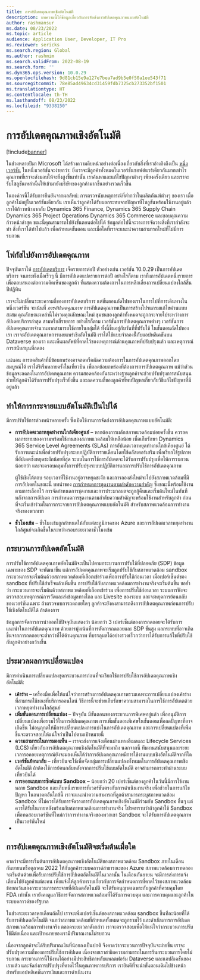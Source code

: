 ```yaml
---
title: การอัปเดตคุณภาพเชิงอัตโนมัติ
description: บทความนี้ให้ข้อมูลเกี่ยวกับการจัดส่งการอัปเดตคุณภาพแบบอัตโนมัติ
author: rashmansur
ms.date: 08/23/2022
ms.topic: article
audience: Application User, Developer, IT Pro
ms.reviewer: sericks
ms.search.region: Global
ms.author: rashmim
ms.search.validFrom: 2022-08-19
ms.search.form: ''
ms.dyn365.ops.version: 10.0.29
ms.openlocfilehash: 9d81cb15e9a127e7bea7ad9b5e0f50a1ee543f71
ms.sourcegitcommit: 78e85ad49634cd31459fdb7325cb273352bf1501
ms.translationtype: HT
ms.contentlocale: th-TH
ms.lasthandoff: 08/23/2022
ms.locfileid: "9338150"
---
```

# <a name="proactive-quality-updates"></a>การอัปเดตคุณภาพเชิงอัตโนมัติ

[!include[banner](../includes/banner.md)]

ในช่วงหลายปีมา Microsoft ได้สร้างความคืบหน้าอย่างต่อเนื่องเกี่ยวกับสิ่งที่เราอ้างอิงถึงเป็น [หนึ่งเวอร์ชัน](../../dev-itpro/lifecycle-services/oneversion-overview.md) ในหนึ่งเวอร์ชันจะง่ายกว่า: ยิ่งเราจะมีลูกค้าทั้งหมดในเวอร์ชันซอฟต์แวร์เดียวกันมากเท่าไร คุณภาพที่เราจะส่งมอบให้จะยิ่งสูงขึ้นเท่านั้น เราค้นหาและแก้ไขปัญหาต่างๆ เพียงครั้งเดียว และเราจะรับโซลูชันเหล่านั้นให้เข้ามายังบริษัทของลูกค้ามากขึ้นอย่างรวดเร็วขึ้น

ในองค์กรนี้ได้รับการยืนยันจากผลลัพธ์: การตรวจนับเหตุการณ์ที่ต่ำกว่าในผลิตภัณฑ์ต่างๆ ของเรา เมื่อลูกค้าไม่อยู่ในเวอร์ชันเดียวกัน เราเห็นว่าลูกค้าได้รับผลกระทบจากปัญหาที่โซลูชันพร้อมใช้งานอยู่แล้ว เราได้ก้าวหน้ามากกับ Dynamics 365 Finance, Dynamics 365 Supply Chain Dynamics 365 Project Operations Dynamics 365 Commerce และขอบคุณความก้าวหน้าล่าสุด ขณะนี้คุณสามารถไปยังขั้นตอนต่อไปได้ ข้อมูลต่อไปนี้จะวางการจัดวางสิ่งที่เรากำลังจะทำ สิ่งที่เราได้ทำไปแล้ว เพื่อกำหนดขั้นตอน และเมื่อใดที่เราจะแนะนำความสามารถใหม่ที่ไม่มีการรบกวน

## <a name="focus-on-quality-updates"></a>โฟกัสไปยังการอัปเดตคุณภาพ

ปัจจุบันเราให้ [การอัปเดตบริการ](public-preview-releases.md) เจ็ดรายการต่อปี ตัวอย่างเช่น เวอร์ชัน 10.0.29 เป็นการอัปเดตบริการ จนกระทั่งเมื่อเร็วๆ นี้ มีการอัปเดตแปดรายการต่อปี อย่างไรก็ตาม เราทิ้งการอัปเดตหนึ่งรายการเพื่อตอบสนองต่อความคิดเห็นของลูกค้า ที่แสดงความต้องการในการหลีกเลี่ยงการเปลี่ยนแปลงใกล้สิ้นปีปฏิทิน

เราจะไม่เปลี่ยนระยะความถี่ของการอัปเดตบริการ แต่ขั้นตอนถัดไปของเราในการไปที่การเดินทางในหนึ่งเวอร์ชัน จะเน้นที่ *การอัปเดตคุณภาพ* การอัปเดตคุณภาพเป็นการสร้างโปรแกรมแก้ไขด่วนแบบสะสม คุณลักษณะเหล่านี้ไม่รวมคุณลักษณะใหม่ ชุมชนของลูกค้าทั้งหมดจะถูกกระจายไประหว่างการอัปเดตบริการล่าสุด สามหรือสี่รายการ อย่างไรก็ตาม เวอร์ชันการอัปเดตคุณภาพต่างๆ เวอร์ชันการอัปเดตคุณภาพจำนวนมากสามารถใช้ภายในกลุ่มได้ ทั้งนี้ขึ้นอยู่กับวันที่ที่ปรับใช้ ในขั้นตอนถัดไปของเรา เราจะอัปเดตคุณภาพการเผยแพร่เชิงอัตโนมัติ เราได้ใช้แบบจำลองนี้้กับแอปพลิเคชันบน Dataverse ของเรา และเห็นผลลัพธ์ที่คาดไว้ของเหตุการณ์ด้านคุณภาพที่ปรับปรุงแล้ว และเหตุการณ์การสนับสนุนที่ลดลง

แน่นอน การลดสินค้าที่มีข้อบกพร่องอาจลดหรือตัดความต้องการในการอัปเดตคุณภาพออกโดยสมบูรณ์ได้ เราได้ริเริ่มหลายครั้งในเที่ยวบิน เพื่อลดข้อบกพร่องที่ต้องการการอัปเดตคุณภาพ แม้ว่าส่วนข้อมูลจะลดลงในการอัปเดตคุณภาพ ความสอดคล้องกันระหว่างฐานลูกค้าจะช่วยปรับปรุงการสนับสนุน ช่วยให้ลูกค้าได้รับการปรับปรุงเร็วยิ่งขึ้น และลดความถี่ของลูกค้าที่พบปัญหาเกี่ยวกับวิธีแก้ไขปัญหาที่มีอยู่แล้ว

## <a name="making-proactive-distribution-possible"></a>ทำให้การกระจายแบบอัตโนมัติเป็นไปได้

มีการปรับใช้การล่วงหน้าหลายครั้ง ซึ่งเปิดใช้งานการจัดส่งการอัปเดตคุณภาพแบบอัตโนมัติ:

- **การอัปเดตเวลาหยุดทำงานใกล้เคียงศูนย์** – หากต้องการผลักสภาพแวดล้อมบ่อยครั้งขึ้น ควรลดผลกระทบของความพร้อมใช้งานของสภาพแวดล้อมให้เหลือน้อย เพื่อเก็บรักษา Dynamics 365 Service Level Agreements (SLAs) การอัปเดตเวลาหยุดทำงานใกล้เคียงศูนย์ ได้รับการแนะนำเพื่อช่วยปรับปรุงระบบปฏิบัติการรายเดือนโดยใช้คลัสเตอร์เสริม เพื่อเรียกใช้รูปภาพที่อัปเดตซึ่งหยุดชะงักน้อยที่สุด ระบบในการใช้การอัปเดตจะได้รับการปรับปรุงเพื่อให้การรบกวนน้อยกว่า และจะครอบคลุมทั้งการปรับปรุงระบบปฏิบัติการและการปรับใช้การอัปเดตคุณภาพ

    ผู้ใช้เชิงโต้ตอบ รอบเวลาที่ใช้งานอยู่อาจหยุดชะงัก และการลองส่งใหม่จะไปยังสภาพแวดล้อมที่มีการอัปเดตในขณะนี้ บทนําของ [การกำหนดการชุดงานตามลำดับความสำคัญ](../../dev-itpro/sysadmin/priority-based-batch-scheduling.md) ซึ่งขณะนี้พร้อมใช้งานตามการเลือกไว้ การจัดกำหนดการชุดงานและการประมวลผลจะถูกกู้คืนและเริ่มต้นใหม่ในทันทีหลังจากการอัปเดต การกำหนดการชุดงานตามลำดับความสำคัญจะพร้อมใช้งานสำหรับลูกค้า ก่อนที่จะเริ่มเข้าร่วมในการกระจายการอัปเดตคุณภาพแบบอัตโนมัติ สำหรับสภาพแวดล้อมการทำงานจริงของพวกเขา

- **ชั่วโมงเข้ม** – ชั่วโมงเข้มถูกกําหนดให้กับแต่ละภูมิภาคของ Azure และการอัปเดตเวลาหยุดทำงานใกล้ศูนย์จะเกิดขึ้นในระหว่างรอบระยะเวลาชั่วโมงเข้ม

## <a name="the-proactive-update-process"></a>กระบวนการอัปเดตอัตโนมัติ

การปรับใช้การอัปเดตคุณภาพอัตโนมัติจะเป็นไปตามกระบวนการปรับใช้ที่ปลอดภัย (SDP) ข้อมูลเฉพาะของ SDP จะพัฒนาขึ้น แต่การอัปเดตคุณภาพจะเริ่มถูกปรับใช้กับสภาพแวดล้อม sandbox กระบวนการจะเริ่มต้นด้วยสภาพแวดล้อมที่เลือกเข้าร่วมเพื่อการปรับใช้ก่อนเวลา เมื่อเปอร์เซ็นต์ของ sandbox ที่ปรับใช้สำเร็จแล้วเพิ่มขึ้น การปรับใช้กับสภาพแวดล้อมการทำงานจริงจะเริ่มต้นขึ้น ขอย้ำว่า กระบวนการจะเริ่มต้นด้วยสภาพแวดล้อมที่เลือกเข้าร่วม เพื่อการปรับใช้ก่อนเวลา ระบบการฟังจะตรวจสอบเหตุการณ์การวัดและส่งข้อมูลทางไกล และ Livesite ของระบบ และจะหยุดการย้อนกลับของเวอร์ชันเฉพาะ ถ้าตรวจพบการถดถอยใดๆ ลูกค้าจะยังคงสามารถดึงการอัปเดตคุณภาพก่อนการปรับใช้เชิงอัตโนมัติได้ ถ้าต้องการ

ข้อมูลการจัดการการนำออกใช้ปัจจุบันแสดงว่า น้อยกว่า 3 เปอร์เซ็นต์ของการถดถอยจะได้รับการแนะนำในการอัปเดตคุณภาพ ด้วยการมุ่งเน้นที่การตัดการถดถอยและ SDP ขั้นสูง ผลกระทบที่อาจเกิดขึ้นจากการถดถอยจะต่ำกว่าที่ได้ด้านคุณภาพ ที่บรรลุผลได้อย่างรวดเร็วกว่าการได้รับการแก้ไขที่ปรับใช้กับลูกค้าอย่างกว้างขึ้น

## <a name="process-changes"></a>ประมวลผลการเปลี่ยนแปลง

มีการดําเนินการเปลี่ยนแปลงชุดกระบวนการก่อนที่จะเรียกใช้การปรับใช้การอัปเดตคุณภาพเชิงอัตโนมัติ:

- **เค้าร่าง** – เครื่องมือเพื่อให้แน่ใจว่าการสร้างการอัปเดตคุณภาพรวมเฉพาะการเปลี่ยนแปลงเค้าร่างที่สามารถใช้ขณะที่บริการออนไลน์ วิธีการนี้จะช่วยเก็บรักษาความสามารถในการใช้การอัปเดตด้วยเวลาหยุดทำงานใกล้ศูนย์
- **เพิ่มขั้นตอนการเปลี่ยนแปลง** – ปัจจุบัน มีขั้นตอนของกระบวนการพิเศษอยู่แล้ว เพื่ออนุมัติการเปลี่ยนแปลงเพื่อรวมไว้ในการอัปเดตคุณภาพ การเพิ่มขั้นตอนพิเศษในขั้นตอนเพื่อลดปัญหาที่อาจเกิดขึ้น ไม่อนุญาตให้มีการเปลี่ยนแปลงการแบ่งในการอัปเดตคุณภาพ และการเปลี่ยนแปลงที่เพิ่มขึ้นจะตรวจสอบให้แน่ใจว่าเป็นไปตามเป้าหมายนี้
- **ความสามารถในการมองเห็น** – เราจะส่งการแจ้งเตือนผ่านทางอีเมลและ Lifecycle Services (LCS) เกี่ยวกับการอัปเดตคุณภาพเชิงอัตโนมัติที่จะมาถึง นอกจากนี้ ทีมงานสนับสนุนและระยะเวลารอคอยเหตุการณ์ยังจะมองเห็นได้ว่าการอัปเดตคุณภาพมีการใช้งานแบบเชิงอัตโนมัติจากที่ใด
- **เวอร์ชันย้อนกลับ** – เที่ยวบินจะใช้เพื่อจัดกลุ่มการเปลี่ยนแปลงทั้งหมดในการอัปเดตคุณภาพเชิงอัตโนมัติ ถ้าต้องใช้การย้อนกลับหลังจากการปรับใช้แบบอัตโนมัติ อาจสามารถกระทำผ่านระบบเที่ยวบินได้
- **การออกแบบการซิงค์แบบ Sandbox** – น้อยกว่า 20 เปอร์เซ็นต์ของลูกค้าในวันนี้มีการใช้งานหลาย Sandbox และเก็บหนึ่งรายการที่เวอร์ชันตรงกับการดำเนินงานจริง เพื่อช่วยในการแก้ไขปัญหา ในอนาคตอันใกล้นี้ เราจะแนะนำความสามารถที่ลูกค้าสามารถระบุสภาพแวดล้อม Sandbox ที่ไม่ควรได้รับการจัดวางการอัปเดตคุณภาพเชิงอัตโนมัติร่วมกับ Sandbox อื่นๆ แต่ควรได้รับในภายหลังพร้อมกับสภาพแวดล้อมการทำงานจริง โปรดทราบว่าถ้าลูกค้าใช้ Sandbox เพื่อทดสอบเวอร์ชันที่ใหม่กว่าการทำงานจริงของพวกเขา Sandbox จะได้รับการอัปเดตคุณภาพเป็นเวอร์ชันใหม่
- 
## <a name="when-will-proactive-quality-updates-start"></a>การอัปเดตคุณภาพเชิงอัตโนมัติจะเริ่มต้นเมื่อใด

คาดว่าจะมีการเริ่มต้นการอัปเดตคุณภาพเชิงอัตโนมัติของสภาพแวดล้อม Sandbox ภายในเดือนกันยายนหรือตุลาคม 2022 ให้กับลูกค้าระบบคลาวด์สาธารณะของ Azure สภาพแวดล้อมการทดลองจะเริ่มต้นด้วยเพื่อรับการปรับใช้การอัปเดตอัตโนมัติในเวลานั้น ในเดือนกันยายน จะมีการส่งการแจ้งเตือนไปยังลูกค้าแต่ละคน เพื่อแจ้งให้ลูกค้าทราบเกี่ยวกับการจัดกำหนดการที่คาดไว้ของสภาพแวดล้อม ข้อยกเว้นของกระบวนการกระจายที่อัปเดตอัตโนมัติ จะได้รับอนุญาตเฉพาะกับลูกค้าที่ควบคุมโดย FDA เท่านั้น เรายังคงดูแลวิธีการจัดการสภาพแวดล้อมที่ได้รับการควบคุม และการควบคุมและลูกค้าในระบบคลาวด์ของรัฐบาล

ในช่วงระยะเวลาหกเดือนถัดไป เราจะเพิ่มเปอร์เซ็นต์ของสภาพแวดล้อม sandbox ขึ้นทีละน้อยที่ได้รับการอัปเดตอัตโนมัติ จนกว่าสภาพแวดล้อมที่กำหนดทั้งหมดจะถูกรวมไว้ และดำเนินการการอัปเดตสภาพแวดล้อมการทำงานจริง ตลอดระยะเวลาดังกล่าว เราจะตรวจสอบเพื่อให้แน่ใจว่ากระบวนการปรับใช้มีต่อเนื่อง และเป้าหมายของเรามีปริมาณงานไม่รบกวน

เนื่องจากลูกค้าจะได้รับปริมาณเงินที่น้อยลงเป็นปกติ จึงคาดว่ากระบวนการปัจจุบันจะง่ายขึ้น เราจะปรับปรุงความถี่ของการปรับใช้การอัปเดต เนื่องจากเราสาธิตความสามารถในการรันกระบวนการโดยไม่รบกวน กระบวนการนี้ใช้งานได้อย่างมีประสิทธิภาพกับแพลตฟอร์ม Dataverse และแอปลิเคชันของเราแล้ว และจัดส่งการปรับปรุงที่คาดไว้ในคุณภาพการบริการ เรายินดีที่จะนำขั้นตอนเดิมไปข้างหน้า สำหรับแอปพลิเคชันการเงินและการดำเนินงาน
